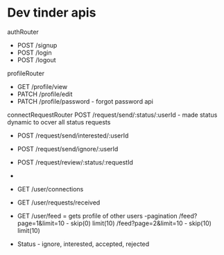 # Dev tinder apis

authRouter
- POST /signup
- POST /login
- POST /logout

profileRouter
- GET /profile/view
- PATCH /profile/edit
- PATCH /profile/password - forgot password api

connectRequestRouter
POST  /request/send/:status/:userId - made status dynamic to ocver all status requests
- POST /request/send/interested/:userId
- POST /request/send/ignore/:userId
- POST /request/review/:status/:requestId
- 

- GET /user/connections
- GET /user/requests/received
- GET /user/feed = gets profile of other users
-pagination
/feed?page=1&limit=10 - skip(0) limit(10)
/feed?page=2&limit=10 - skip(10) limit(10)

- Status - ignore, interested, accepted, rejected

